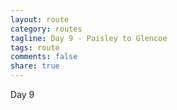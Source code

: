 ```yaml
---
layout: route
category: routes
tagline: Day 9 - Paisley to Glencoe
tags: route
comments: false
share: true
---
```


Day 9
